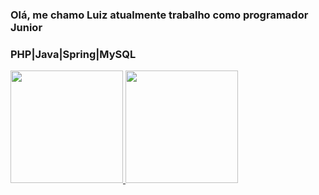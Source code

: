 ### Olá, me chamo Luiz atualmente trabalho como programador Junior
### PHP|Java|Spring|MySQL
<a href="https://github.com/luizreis-dev">
  <img height="180em" src="https://github-readme-stats.vercel.app/api?username=LuizReis-dev&show_icons=true&theme=dark&include_all_commits=true&count_private=true"/>
  <img height="180em" src="https://github-readme-stats.vercel.app/api/top-langs/?username=LuizReis-dev&layout=compact&langs_count=7&theme=dark"/>
</div>

